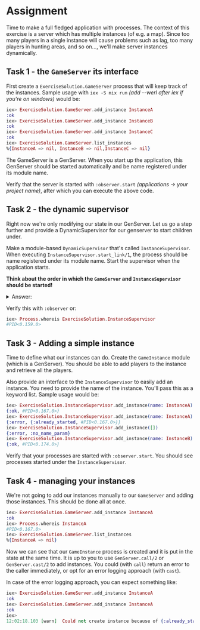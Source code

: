 # Assignment

Time to make a full fledged application with processes. The context of this exercise is a server which has multiple instances (of e.g. a map). Since too many players in a single instance will cause problems such as lag, too many players in hunting areas, and so on..., we'll make server instances dynamically.

## Task 1 - the `GameServer` its interface

First create a `ExerciseSolution.GameServer` process that will keep track of the instances. Sample usage with `iex -S mix run` _(add --werl after iex if you're on windows)_ would be:

```elixir
iex> ExerciseSolution.GameServer.add_instance InstanceA
:ok
iex> ExerciseSolution.GameServer.add_instance InstanceB
:ok
iex> ExerciseSolution.GameServer.add_instance InstanceC
:ok
iex> ExerciseSolution.GameServer.list_instances
%{InstanceA => nil, InstanceB => nil,InstanceC => nil}
```

The GameServer is a GenServer. When you start up the application, this GenServer should be started automatically and be name registered under its module name.

Verify that the server is started with `:observer.start` _(applications -> your project name)_, after which you can execute the above code.

## Task 2 - the dynamic supervisor

Right now we're only modifying our state in our GenServer. Let us go a step further and provide a DynamicSupervisor for our genserver to start children under.

Make a module-based `DynamicSupervisor` that's called `InstanceSupervisor`. When executing `InstanceSupervisor.start_link/1`, the process should be name registered under its module name. Start the supervisor when the application starts.

__Think about the order in which the `GameServer` and `InstanceSupervisor` should be started!__

<details>
<summary>Answer:</summary>
First start the `DynamicSupervisor` and after that the `GameServer`. This is because later on clients will ask our `GameServer` to log on to an instance. This means that `GameServer` depends on the supervisor. Not the other way around, as the `DynamicSupervisor` doesn't need to interact with the `GameServer` at all.
</details>

Verify this with `:observer` or:

```elixir
iex> Process.whereis ExerciseSolution.InstanceSupervisor
#PID<0.159.0>
```

## Task 3 - Adding a simple instance

Time to define what our instances can do. Create the `GameInstance` module (which is a GenServer). You should be able to add players to the instance and retrieve all the players.

Also provide an interface to the `InstanceSupervisor` to easily add an instance. You need to provide the name of the instance. You'll pass this as a keyword list. Sample usage would be:

```elixir
iex> ExerciseSolution.InstanceSupervisor.add_instance(name: InstanceA)
{:ok, #PID<0.167.0>}
iex> ExerciseSolution.InstanceSupervisor.add_instance(name: InstanceA)
{:error, {:already_started, #PID<0.167.0>}}
iex> ExerciseSolution.InstanceSupervisor.add_instance([])
{:error, :no_name_param}
iex> ExerciseSolution.InstanceSupervisor.add_instance(name: InstanceB)
{:ok, #PID<0.174.0>}
```

Verify that your processes are started with `:observer.start`. You should see processes started under the `InstanceSupervisor`.

## Task 4 - managing your instances

We're not going to add our instances manually to our `GameServer` and adding those instances. This should be done all at once.

```elixir
iex> ExerciseSolution.GameServer.add_instance InstanceA
:ok
iex> Process.whereis InstanceA
#PID<0.167.0>
iex> ExerciseSolution.GameServer.list_instances
%{InstanceA => nil}
```

Now we can see that our `GameInstance` process is created and it is put in the state at the same time. It is up to you to use `GenServer.call/2` or `GenServer.cast/2` to add instances. You could (with `call`) return an error to the caller immediately, or opt for an error logging approach (with `cast`).

In case of the error logging approach, you can expect something like:

```elixir
iex> ExerciseSolution.GameServer.add_instance InstanceA
:ok
iex> ExerciseSolution.GameServer.add_instance InstanceA
:ok
iex>
12:02:18.103 [warn]  Could not create instance because of {:already_started, #PID<0.246.0>}
```
